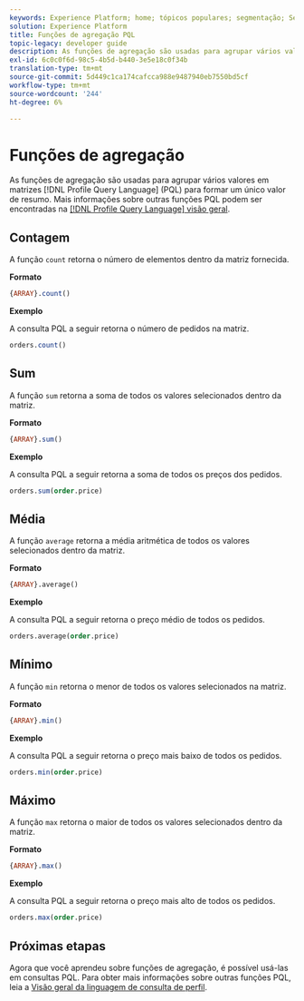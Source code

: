 ```yaml
---
keywords: Experience Platform; home; tópicos populares; segmentação; Segmentação; Serviço de segmentação; pql; PQL; Idioma da consulta de perfil; funções de agregação; agregação;
solution: Experience Platform
title: Funções de agregação PQL
topic-legacy: developer guide
description: As funções de agregação são usadas para agrupar vários valores em matrizes de Linguagem de consulta de perfil (PQL) para formar um único valor de resumo.
exl-id: 6c0c0f6d-98c5-4b5d-b440-3e5e18c0f34b
translation-type: tm+mt
source-git-commit: 5d449c1ca174cafcca988e9487940eb7550bd5cf
workflow-type: tm+mt
source-wordcount: '244'
ht-degree: 6%

---
```


# Funções de agregação

As funções de agregação são usadas para agrupar vários valores em matrizes [!DNL Profile Query Language] (PQL) para formar um único valor de resumo. Mais informações sobre outras funções PQL podem ser encontradas na [[!DNL Profile Query Language] visão geral](./overview.md).

## Contagem

A função `count` retorna o número de elementos dentro da matriz fornecida.

**Formato**

```sql
{ARRAY}.count()
```

**Exemplo**

A consulta PQL a seguir retorna o número de pedidos na matriz.

```sql
orders.count()
```

## Sum

A função `sum` retorna a soma de todos os valores selecionados dentro da matriz.

**Formato**

```sql
{ARRAY}.sum()
```

**Exemplo**

A consulta PQL a seguir retorna a soma de todos os preços dos pedidos.

```sql
orders.sum(order.price)
```

## Média

A função `average` retorna a média aritmética de todos os valores selecionados dentro da matriz.

**Formato**

```sql
{ARRAY}.average()
```

**Exemplo**

A consulta PQL a seguir retorna o preço médio de todos os pedidos.

```sql
orders.average(order.price)
```

## Mínimo

A função `min` retorna o menor de todos os valores selecionados na matriz.

**Formato**

```sql
{ARRAY}.min()
```

**Exemplo**

A consulta PQL a seguir retorna o preço mais baixo de todos os pedidos.

```sql
orders.min(order.price)
```

## Máximo

A função `max` retorna o maior de todos os valores selecionados dentro da matriz.

**Formato**

```sql
{ARRAY}.max()
```

**Exemplo**

A consulta PQL a seguir retorna o preço mais alto de todos os pedidos.

```sql
orders.max(order.price)
```

## Próximas etapas

Agora que você aprendeu sobre funções de agregação, é possível usá-las em consultas PQL. Para obter mais informações sobre outras funções PQL, leia a [Visão geral da linguagem de consulta de perfil](./overview.md).
